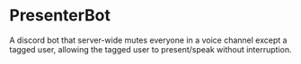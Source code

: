 # PresenterBot
A discord bot that server-wide mutes everyone in a voice channel except a tagged user, allowing the tagged user to present/speak without interruption.
